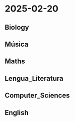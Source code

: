 # 2025-02-20 <!-- markmap: foldAll -->

## Biology

## Música

## Maths

## Lengua_Literatura

## Computer_Sciences

## English

